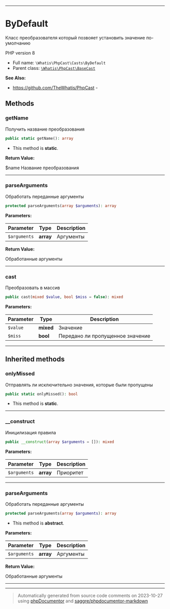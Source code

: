 ***

# ByDefault

Класс преобразователя
который позвояет
установить значение
по-умолчанию

PHP version 8

* Full name: `\Whatis\PhpCast\Casts\ByDefault`
* Parent class: [`\Whatis\PhpCast\BaseCast`](../BaseCast.md)

**See Also:**

* https://github.com/TheWhatis/PhpCast - 




## Methods


### getName

Получить название преобразования

```php
public static getName(): array
```



* This method is **static**.





**Return Value:**

$name Название преобразования



***

### parseArguments

Обработать переданные аргументы

```php
protected parseArguments(array $arguments): array
```








**Parameters:**

| Parameter | Type | Description |
|-----------|------|-------------|
| `$arguments` | **array** | Аргументы |


**Return Value:**

Обработанные аргументы



***

### cast

Преобразовать в массив

```php
public cast(mixed $value, bool $miss = false): mixed
```








**Parameters:**

| Parameter | Type | Description |
|-----------|------|-------------|
| `$value` | **mixed** | Значение |
| `$miss` | **bool** | Передано ли пропущенное значение |




***


## Inherited methods


### onlyMissed

Отправлять ли исключительно значения,
которые были пропущены

```php
public static onlyMissed(): bool
```



* This method is **static**.







***

### __construct

Иницилизация правила

```php
public __construct(array $arguments = []): mixed
```








**Parameters:**

| Parameter | Type | Description |
|-----------|------|-------------|
| `$arguments` | **array** | Приоритет |




***

### parseArguments

Обработать переданные аргументы

```php
protected parseArguments(array $arguments): array
```




* This method is **abstract**.



**Parameters:**

| Parameter | Type | Description |
|-----------|------|-------------|
| `$arguments` | **array** | Аргументы |


**Return Value:**

Обработанные аргументы



***


***
> Automatically generated from source code comments on 2023-10-27 using [phpDocumentor](http://www.phpdoc.org/) and [saggre/phpdocumentor-markdown](https://github.com/Saggre/phpDocumentor-markdown)
